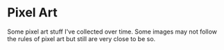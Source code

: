 # Pixel Art
Some pixel art stuff I've collected over time. Some images may not follow the rules of pixel art but still are very close to be so.
